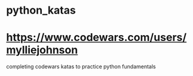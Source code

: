# python_katas

# https://www.codewars.com/users/mylliejohnson

completing codewars katas to practice python fundamentals
